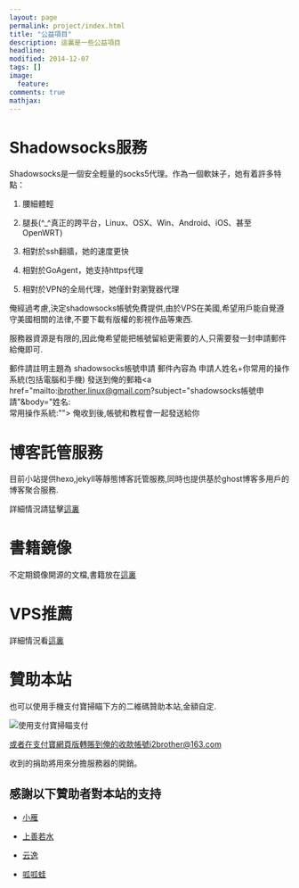 ```yaml
---
layout: page
permalink: project/index.html
title: "公益項目"
description: 這裏是一些公益項目
headline: 
modified: 2014-12-07
tags: []
image: 
  feature: 
comments: true
mathjax: 
---
```

# Shadowsocks服務

Shadowsocks是一個安全輕量的socks5代理。作為一個軟妹子，她有着許多特點：

1. 腰細體輕

2. 腿長(^\_^真正的跨平台，Linux、OSX、Win、Android、iOS、甚至OpenWRT)

3. 相對於ssh翻牆，她的速度更快

4. 相對於GoAgent，她支持https代理

5. 相對於VPN的全局代理，她僅針對瀏覽器代理

俺經過考慮,決定shadowsocks帳號免費提供,由於VPS在美國,希望用戶能自覺遵守美國相關的法律,不要下載有版權的影視作品等東西.

服務器資源是有限的,因此俺希望能把帳號留給更需要的人,只需要發一封申請郵件給俺即可.

郵件請註明主題為 shadowsocks帳號申請 郵件內容為 申請人姓名+你常用的操作系統(包括電腦和手機) 發送到俺的郵箱<a href="mailto:ibrother.linux@gmail.com?subject="shadowsocks帳號申請"&body="姓名:<br>常用操作系統:"">
俺收到後,帳號和教程會一起發送給你

# 博客託管服務

目前小站提供hexo,jekyll等靜態博客託管服務,同時也提供基於ghost博客多用戶的博客聚合服務.

詳細情況請猛擊[這裏][2]

# 書籍鏡像

不定期鏡像開源的文檔,書籍放在[這裏][4]

# VPS推薦

詳細情況看[這裏][3]

# 贊助本站

也可以使用手機支付寶掃瞄下方的二維碼贊助本站,金額自定.

![][1]

或者在支付寶網頁版轉賬到俺的收款帳號i2brother@163.com

收到的捐助將用來分擔服務器的開銷。

##  感謝以下贊助者對本站的支持

* [小雁](http://xiaoyanit.com/ "小雁")

* [上善若水](https://twitter.com/lucrative789 "上善若水")

* [云逸](http://pyy.club "云逸")

* [呱呱蛙](http://mycodebattle.com "呱呱蛙")

[1]: http://ibrother.qiniudn.com/alipay.png "使用支付寶掃瞄支付"

[2]: http://blog.ibrother.me/2014/09/29/blog-hosting-service/ "博客託管服務"

[3]: http://blog.ibrother.me/2014/10/14/VPS-Choose/ "VPS的選擇"

[4]: http://mirrors.ibrother.me/ "書籍鏡像"
